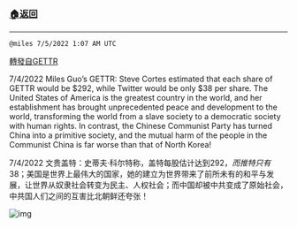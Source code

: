 ###  [:house:返回](README.md)
---


`@miles 7/5/2022 1:07 AM UTC`

[轉發自GETTR](https://gettr.com/post/p1h3s438bdf)

7/4/2022 Miles Guo’s GETTR: Steve Cortes estimated that each share of GETTR would be $292, while Twitter would be only $38 per share. The United States of America is the greatest country in the world, and her establishment has brought unprecedented peace and development to the world, transforming the world from a slave society to a democratic society with human rights. In contrast, the Chinese Communist Party has turned China into a primitive society, and the mutual harm of the people in the Communist China is far worse than that of North Korea!

7/4/2022 文贵盖特：史蒂夫·科尔特称，盖特每股估计达到$292，而推特只有$38；美国是世界上最伟大的国家，她的建立为世界带来了前所未有的和平与发展，让世界从奴隶社会转变为民主、人权社会；而中国却被中共变成了原始社会，中共国人们之间的互害比北朝鲜还夸张！

![img](https://media.gettr.com/group44/getter/2022/07/05/01/cb599307-c7ef-5354-a823-4e1c1b36e3ce/out.jpg)
